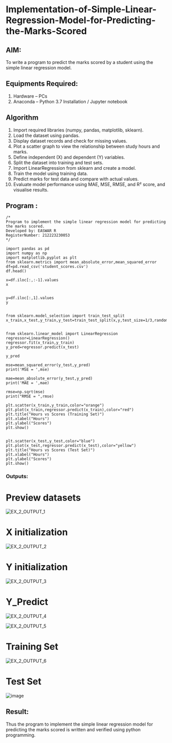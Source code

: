 # Implementation-of-Simple-Linear-Regression-Model-for-Predicting-the-Marks-Scored

## AIM:
To write a program to predict the marks scored by a student using the simple linear regression model.

## Equipments Required:
1. Hardware – PCs
2. Anaconda – Python 3.7 Installation / Jupyter notebook

## Algorithm

1. Import required libraries (numpy, pandas, matplotlib, sklearn).
2. Load the dataset using pandas.
3. Display dataset records and check for missing values.
4. Plot a scatter graph to view the relationship between study hours and marks.
5. Define independent (X) and dependent (Y) variables.
6. Split the dataset into training and test sets.
7. Import LinearRegression from sklearn and create a model.
8. Train the model using training data.
9. Predict marks for test data and compare with actual values.
10. Evaluate model performance using MAE, MSE, RMSE, and R² score, and visualise results.

## Program :
```
/*
Program to implement the simple linear regression model for predicting the marks scored.
Developed by: EASWAR R
RegisterNumber: 212223230053
*/
```
```
import pandas as pd
import numpy as np
import matplotlib.pyplot as plt
from sklearn.metrics import mean_absolute_error,mean_squared_error
df=pd.read_csv('student_scores.csv')
df.head()

x=df.iloc[:,:-1].values
x


y=df.iloc[:,1].values
y

 
from sklearn.model_selection import train_test_split
x_train,x_test,y_train,y_test=train_test_split(x,y,test_size=1/3,random_state=0)


from sklearn.linear_model import LinearRegression
regressor=LinearRegression()
regressor.fit(x_train,y_train)
y_pred=regressor.predict(x_test)

y_pred

mse=mean_squared_error(y_test,y_pred)
print('MSE = ',mse)

mae=mean_absolute_error(y_test,y_pred)
print('MAE = ',mae)

rmse=np.sqrt(mse)
print("RMSE = ",rmse)

plt.scatter(x_train,y_train,color="orange")
plt.plot(x_train,regressor.predict(x_train),color="red")
plt.title("Hours vs Scores (Training Set)")
plt.xlabel("Hours")
plt.ylabel("Scores")
plt.show()


plt.scatter(x_test,y_test,color="blue")
plt.plot(x_test,regressor.predict(x_test),color="yellow")
plt.title("Hours vs Scores (Test Set)")
plt.xlabel("Hours")
plt.ylabel("Scores")
plt.show()
```

### Outputs:
# Preview datasets
![EX_2_OUTPUT_1](https://github.com/user-attachments/assets/abf51aaf-f29d-4794-a2e9-b638dbf0c764)


# X initialization
![EX_2_OUTPUT_2](https://github.com/user-attachments/assets/3a252f54-c098-4d6c-a496-ea16d2adb1db)


# Y initialization
![EX_2_OUTPUT_3](https://github.com/user-attachments/assets/ae4d1ec9-f271-4f7c-9c22-a65b8f895357)

# Y_Predict 
![EX_2_OUTPUT_4](https://github.com/user-attachments/assets/0ee57c9f-0409-4bf3-ac46-c9270084d450)


![EX_2_OUTPUT_5](https://github.com/user-attachments/assets/9a8ccba3-ee77-4356-b0d8-2557f22f1737)

# Training Set
![EX_2_OUTPUT_6](https://github.com/user-attachments/assets/aa944e6c-8e33-4956-af3c-1dbdc2771048)

# Test Set
![image](https://github.com/user-attachments/assets/65d4d579-52a4-4138-bca0-35dde2e4ef53)



## Result:
Thus the program to implement the simple linear regression model for predicting the marks scored is written and verified using python programming.
